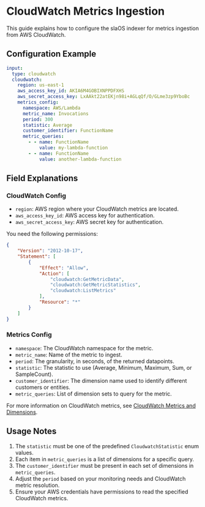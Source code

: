 # CloudWatch Metrics Ingestion

This guide explains how to configure the slaOS indexer for metrics ingestion from AWS CloudWatch.

## Configuration Example

```yaml
input:
  type: cloudwatch
  cloudwatch:
    region: us-east-1
    aws_access_key_id: AKIA6M4GOBIXNPPDFXHS
    aws_secret_access_key: LxAAkt22atEKjn98i+AGLqQf/O/GLme3zp9YboBc
    metrics_config:
      namespace: AWS/Lambda
      metric_name: Invocations
      period: 300
      statistic: Average
      customer_identifier: FunctionName
      metric_queries:
        - - name: FunctionName
            value: my-lambda-function
        - - name: FunctionName
            value: another-lambda-function
```

## Field Explanations

### CloudWatch Config

- `region`: AWS region where your CloudWatch metrics are located.
- `aws_access_key_id`: AWS access key for authentication.
- `aws_secret_access_key`: AWS secret key for authentication.

You need the following permissions:
```json
{
    "Version": "2012-10-17",
    "Statement": [
        {
            "Effect": "Allow",
            "Action": [
                "cloudwatch:GetMetricData",
                "cloudwatch:GetMetricStatistics",
                "cloudwatch:ListMetrics"
            ],
            "Resource": "*"
        }
    ]
}
```

### Metrics Config

- `namespace`: The CloudWatch namespace for the metric.
- `metric_name`: Name of the metric to ingest.
- `period`: The granularity, in seconds, of the returned datapoints.
- `statistic`: The statistic to use (Average, Minimum, Maximum, Sum, or SampleCount).
- `customer_identifier`: The dimension name used to identify different customers or entities.
- `metric_queries`: List of dimension sets to query for the metric.

For more information on CloudWatch metrics, see [CloudWatch Metrics and Dimensions](https://docs.aws.amazon.com/AmazonCloudWatch/latest/monitoring/cloudwatch_concepts.html).

## Usage Notes

1. The `statistic` must be one of the predefined `CloudwatchStatistic` enum values.
2. Each item in `metric_queries` is a list of dimensions for a specific query.
3. The `customer_identifier` must be present in each set of dimensions in `metric_queries`.
4. Adjust the `period` based on your monitoring needs and CloudWatch metric resolution.
5. Ensure your AWS credentials have permissions to read the specified CloudWatch metrics.
